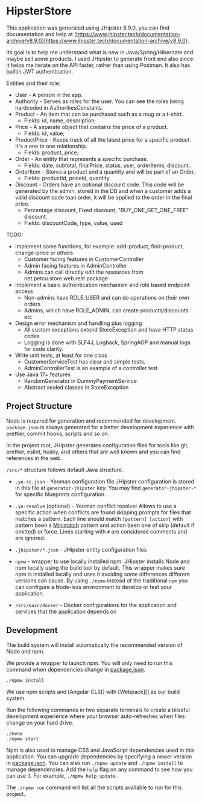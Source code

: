 # HipsterStore

This application was generated using JHipster 8.9.0, you can find documentation and help at [https://www.jhipster.tech/documentation-archive/v8.9.0](https://www.jhipster.tech/documentation-archive/v8.9.0).

Its goal is to help me understand what is new in Java/Spring/Hibernate and maybe sell some products.
I used JHipster to generate front end also since it helps me iterate on the API faster, rather than using Postman.
It also has builtin JWT authentication.

Entities and their role:

- User - A person in the app.
- Authority - Serves as roles for the user. You can see the roles being hardcoded in AuthoritiesConstants.
- Product - An item that can be purchased such as a mug or a t-shirt.
  - Fields: id, name, description;
- Price - A separate object that contains the price of a product.
  - Fields: id, value;
- ProductPrice - Keeps track of all the latest price for a specific product. It's a one to one relationship.
  - Fields: product, price;
- Order - An entity that represents a specific purchase.
  - Fields: date, subtotal, finalPrice, status, user, orderItems, discount.
- OrderItem - Stores a product and a quantity and will be part of an Order.
  - Fields: productId, priceId, quantity
- Discount - Orders have an optional discount code. This code will be generated by the admin, stored in the DB and when a customer adds a valid discount code toan order, it will be applied to the order in the final price.
  - Percentage discount, Fixed discount, "BUY_ONE_GET_ONE_FREE" discount.
  - Fields: discountCode, type, value, used

TODO:

- Implement some functions, for example: add-product, find-product, change-price or others
  - Customer facing features in CustomerController
  - Admin facing features in AdminController
  - Admins can call directly edit the resources from net.petcu.store.web.rest package
- Implement a basic authentication mechanism and role based endpoint access
  - Non-admins have ROLE_USER and can do operations on their own orders
  - Admins, which have ROLE_ADMIN, can create products/discounts etc
- Design error mechanism and handling plus logging
  - All custom exceptions extend StoreException and have HTTP status codes
  - Logging is done with SLF4J, Logback, SpringAOP and manual logs for code clarity.
- Write unit tests, at least for one class
  - CustomerServiceTest has clear and simple tests.
  - AdminControllerTest is an example of a controller test
- Use Java 17+ features
  - RandomGenerator in DummyPaymentService
  - Abstract sealed classes in StoreException

## Project Structure

Node is required for generation and recommended for development. `package.json` is always generated for a better development experience with prettier, commit hooks, scripts and so on.

In the project root, JHipster generates configuration files for tools like git, prettier, eslint, husky, and others that are well known and you can find references in the web.

`/src/*` structure follows default Java structure.

- `.yo-rc.json` - Yeoman configuration file
  JHipster configuration is stored in this file at `generator-jhipster` key. You may find `generator-jhipster-*` for specific blueprints configuration.
- `.yo-resolve` (optional) - Yeoman conflict resolver
  Allows to use a specific action when conflicts are found skipping prompts for files that matches a pattern. Each line should match `[pattern] [action]` with pattern been a [Minimatch](https://github.com/isaacs/minimatch#minimatch) pattern and action been one of skip (default if omitted) or force. Lines starting with `#` are considered comments and are ignored.
- `.jhipster/*.json` - JHipster entity configuration files

- `npmw` - wrapper to use locally installed npm.
  JHipster installs Node and npm locally using the build tool by default. This wrapper makes sure npm is installed locally and uses it avoiding some differences different versions can cause. By using `./npmw` instead of the traditional `npm` you can configure a Node-less environment to develop or test your application.
- `/src/main/docker` - Docker configurations for the application and services that the application depends on

## Development

The build system will install automatically the recommended version of Node and npm.

We provide a wrapper to launch npm.
You will only need to run this command when dependencies change in [package.json](package.json).

```
./npmw install
```

We use npm scripts and [Angular CLI][] with [Webpack][] as our build system.

Run the following commands in two separate terminals to create a blissful development experience where your browser
auto-refreshes when files change on your hard drive.

```
./mvnw
./npmw start
```

Npm is also used to manage CSS and JavaScript dependencies used in this application. You can upgrade dependencies by
specifying a newer version in [package.json](package.json). You can also run `./npmw update` and `./npmw install` to manage dependencies.
Add the `help` flag on any command to see how you can use it. For example, `./npmw help update`.

The `./npmw run` command will list all the scripts available to run for this project.
